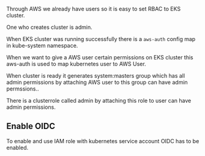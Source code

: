 
Through AWS we already have users so  it is easy to set RBAC to EKS cluster.

One who creates cluster is admin.

When EKS cluster was running successfully there is a  ```aws-auth``` config map in kube-system namespace. 

When we want to give a AWS user certain permissions on EKS cluster  this aws-auth is used to map kubernetes user to AWS User.

When cluster is ready it generates system:masters group which has all admin permissions by attaching AWS user to this group can have admin permssions..

There is a clusterrole called admin by attaching this role to user can have admin permissions.


## Enable OIDC

To enable and use IAM role with kubernetes service account OIDC has to be enabled.

